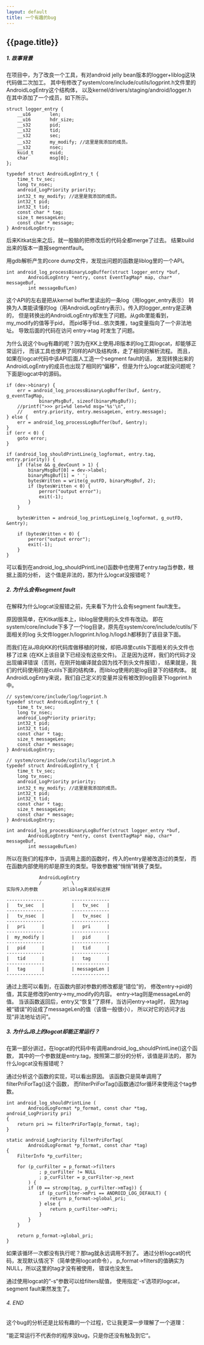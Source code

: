 ```yaml
---
layout: default
title: 一个有趣的bug
---
```


{{page.title}}
-------------------

##### 1. 故事背景

在项目中，为了改良一个工具，有对android jelly bean版本的logger+liblog这块代码做二次加工。
其中有修改了system/core/include/cutils/logprint.h文件里的AndroidLogEntry这个结构体，
以及kernel/drivers/staging/android/logger.h
在其中添加了一个成员，如下所示。
 
	struct logger_entry {
		__u16		len;
		__u16		hdr_size;
		__s32		pid;
		__s32		tid;
		__s32		sec;
		__s32		my_modify; //这里是我添加的成员。
		__s32		nsec;
		kuid_t		euid;
		char		msg[0];
	};

	typedef struct AndroidLogEntry_t {
		time_t tv_sec;
		long tv_nsec;
		android_LogPriority priority;
		int32_t my_modify; //这里是我添加的成员。
		int32_t pid;
		int32_t tid;
		const char * tag;
		size_t messageLen;
		const char * message;
	} AndroidLogEntry;
 
后来Kitkat出来之后，就一股脑的把修改后的代码全都merge了过去。
结果build出来的版本一直报segmentfault。

用gdb解析产生的core
dump文件，发现出问题的函数是liblog里的一个API。
 
	int android_log_processBinaryLogBuffer(struct logger_entry *buf,
			AndroidLogEntry *entry, const EventTagMap* map, char* messageBuf,
			int messageBufLen)
 
这个API的左右是把从kernel buffer里读出的一条log（用logger_entry表示）
转换为人类能读懂的log（用AndroidLogEntry表示）。传入的logger_entry是正确的，
但是转换出的AndroidLogEntry却发生了问题。从gdb里能看到，my_modify的值等于pid，
而pid等于tid...依次类推，tag变量指向了一个非法地址。
导致后面的代码在访问 entry->tag 时发生了问题。

为什么说这个bug有趣的呢？因为在KK上使用JB版本的log工具logcat，却能够正常运行，
而该工具也使用了同样的API及结构体，走了相同的解析流程。
而且，如果在logcat代码中该API后面人工造一个segment fault的话，
发现转换出来的AndroidLogEntry的成员也出现了相同的“偏移”，但是为什么logcat就没问题呢？
下面是logcat中的源码。
 
	if (dev->binary) {
		err = android_log_processBinaryLogBuffer(buf, &entry, g_eventTagMap,
				binaryMsgBuf, sizeof(binaryMsgBuf));
		//printf(">>> pri=%d len=%d msg='%s'\n",
		//    entry.priority, entry.messageLen, entry.message);
	} else {
		err = android_log_processLogBuffer(buf, &entry);
	}
	if (err < 0) {
		goto error;
	}

	if (android_log_shouldPrintLine(g_logformat, entry.tag, entry.priority)) {
		if (false && g_devCount > 1) {
			binaryMsgBuf[0] = dev->label;
			binaryMsgBuf[1] = ' ';
			bytesWritten = write(g_outFD, binaryMsgBuf, 2);
			if (bytesWritten < 0) {
				perror("output error");
				exit(-1);
			}
		}

		bytesWritten = android_log_printLogLine(g_logformat, g_outFD, &entry);

		if (bytesWritten < 0) {
			perror("output error");
			exit(-1);
		}
	}
 
可以看到在android_log_shouldPrintLine()函数中也使用了entry.tag当参数，根据上面的分析，
这个值是非法的，那为什么logcat没报错呢？

##### 2. 为什么会有segment fault

在解释为什么logcat没报错之前，先来看下为什么会有segment fault发生。

原因很简单，在Kitkat版本上，liblog层使用的头文件有改动。
即在system/core/include下多了一个log目录，原先在system/core/include/cutils/下面相关的log
头文件logger.h/logprint.h/log.h/logd.h都移到了该目录下面。

而我们在从JB向KK的代码库做移植的时候，却把JB里cutils下面相关的头文件也移了过来
(在KK上该目录下已经没有这些文件)。
正是因为这样，我们的代码才没出现编译错误（否则，在刚开始编译就会因为找不到头文件报错），
结果就是，我们的代码使用的是cutils下面的结构体，而liblog使用的是log目录下的结构体。
就AndroidLogEntry来说，我们自己定义的变量并没有被改到log目录下logprint.h中。
 
	// system/core/include/log/logprint.h
	typedef struct AndroidLogEntry_t {
		time_t tv_sec;
		long tv_nsec;
		android_LogPriority priority;
		int32_t pid;
		int32_t tid;
		const char * tag;
		size_t messageLen;
		const char * message;
	} AndroidLogEntry;

	// system/core/include/cutils/logprint.h
	typedef struct AndroidLogEntry_t {
		time_t tv_sec;
		long tv_nsec;
		android_LogPriority priority;
		int32_t my_modify; //这里是我添加的成员。
		int32_t pid;
		int32_t tid;
		const char * tag;
		size_t messageLen;
		const char * message;
	} AndroidLogEntry;

	int android_log_processBinaryLogBuffer(struct logger_entry *buf,
			AndroidLogEntry *entry, const EventTagMap* map, char* messageBuf,
			int messageBufLen)

所以在我们的程序中，当调用上面的函数时，传入的entry是被改造过的类型，
而在函数内部使用的却是原生的类型。导致参数被“悄悄”转换了类型。

				AndroidLogEntry
				/			\
	实际传入的参数			对liblog来说却长这样

	--------------			--------------
	| 	tv_sec	 |			| 	tv_sec	 |
	--------------			--------------
	| 	tv_nsec	 |			| 	tv_nsec	 |
	--------------			--------------
	| 	pri		 |			| 	pri		 |
	--------------			--------------
	|  my_modify |			| 	pid		 |
	--------------			--------------
	| 	pid		 |			| 	tid		 |
	--------------			--------------
	| 	tid		 |			| 	tag		 |
	--------------			--------------
	| 	tag		 |			| messageLen |
	--------------			--------------

通过上图可以看到，在函数内部对参数的修改都是“错位”的，
修改entry->pid的值，其实是修改的entry->my_modify的内容。
entry->tag则是messageLen的值。
当该函数返回后，entry又“恢复”了原样，当访问entry->tag时，
因为tag被“错误”的设成了messageLen的值（该值一般很小），
所以对它的访问才出现“非法地址访问”。

##### 3. 为什么JB上的logcat却能正常运行？

在第一部分讲过，在logcat的代码中有调用android_log_shouldPrintLine()这个函数，
其中的一个参数就是entry.tag，按照第二部分的分析，该值是非法的，
那为什么logcat没有报错呢？

通过分析这个函数的实现，可以看出原因。
该函数只是简单调用了filterPriForTag()这个函数，
而filterPriForTag()函数通过for循环来使用这个tag参数。
 
	int android_log_shouldPrintLine (
			AndroidLogFormat *p_format, const char *tag, android_LogPriority pri)
	{
		return pri >= filterPriForTag(p_format, tag);
	}

	static android_LogPriority filterPriForTag(
			AndroidLogFormat *p_format, const char *tag)
	{
		FilterInfo *p_curFilter;

		for (p_curFilter = p_format->filters
				; p_curFilter != NULL
				; p_curFilter = p_curFilter->p_next
			) {
			if (0 == strcmp(tag, p_curFilter->mTag)) {
				if (p_curFilter->mPri == ANDROID_LOG_DEFAULT) {
					return p_format->global_pri;
				} else {
					return p_curFilter->mPri;
				}
			}
		}

		return p_format->global_pri;
	}

如果该循环一次都没有执行呢？那tag就永远调用不到了。
通过分析logcat的代码，发现默认情况下（简单使用logcat命令），
p_format->filters的值确实为NULL，所以这里的tag才没有被使用，
错误也没发生。

通过使用logcat的“-s“参数可以给filters赋值，
使用指定'-s'选项的logcat，segment fault果然发生了。

###### 4. END

这个bug的分析还是比较有趣的一个过程，它让我更深一步理解了一个道理：

”能正常运行不代表你的程序没bug，只是你还没有触及到它“。
